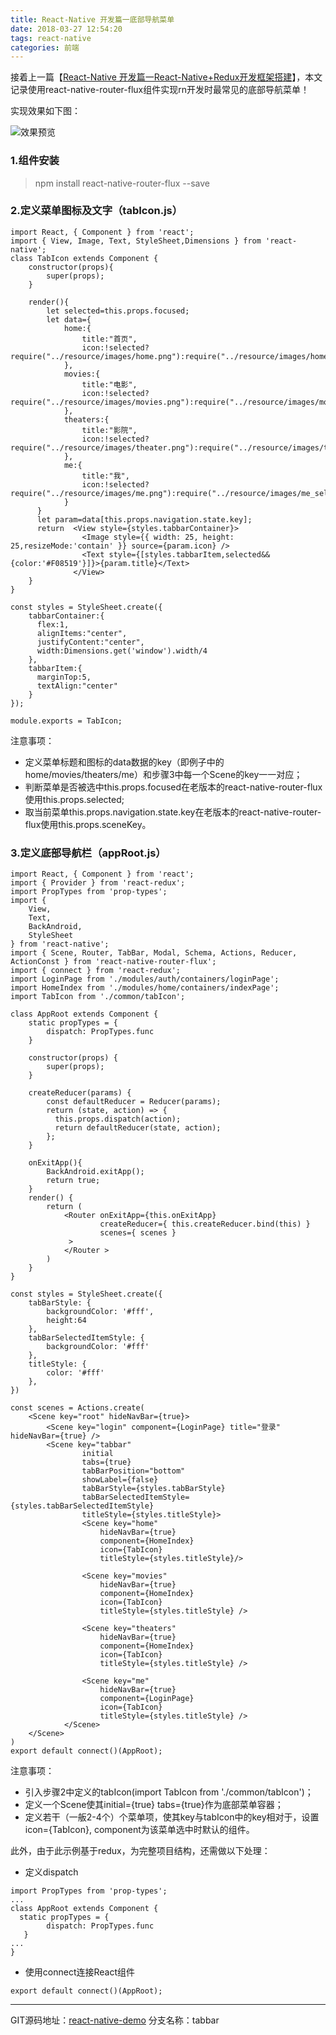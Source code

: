 ```yaml
---
title: React-Native 开发篇一底部导航菜单
date: 2018-03-27 12:54:20
tags: react-native
categories: 前端
---
```


接着上一篇【[React-Native 开发篇一React-Native+Redux开发框架搭建](https://wangheng3751.github.io/2018/02/02/react-native-redux-demo/)】，本文记录使用react-native-router-flux组件实现rn开发时最常见的底部导航菜单！

实现效果如下图：

![效果预览](https://upload-images.jianshu.io/upload_images/9814928-5a4054b08e3482ea.png?imageMogr2/auto-orient/strip%7CimageView2/2/w/1240)

### 1.组件安装
>npm install react-native-router-flux --save

### 2.定义菜单图标及文字（tabIcon.js）
```
import React, { Component } from 'react';
import { View, Image, Text, StyleSheet,Dimensions } from 'react-native';
class TabIcon extends Component {
    constructor(props){
        super(props);       
    }

    render(){
        let selected=this.props.focused;
        let data={
            home:{
                title:"首页",
                icon:!selected?require("../resource/images/home.png"):require("../resource/images/home_selected.png")
            },
            movies:{
                title:"电影",
                icon:!selected?require("../resource/images/movies.png"):require("../resource/images/movies_selected.png")
            },
            theaters:{
                title:"影院",
                icon:!selected?require("../resource/images/theater.png"):require("../resource/images/theater_selected.png")
            },
            me:{
                title:"我",
                icon:!selected?require("../resource/images/me.png"):require("../resource/images/me_selected.png")
            }
      }
      let param=data[this.props.navigation.state.key];
      return  <View style={styles.tabbarContainer}>
                <Image style={{ width: 25, height: 25,resizeMode:'contain' }} source={param.icon} />
                <Text style={[styles.tabbarItem,selected&&{color:'#F08519'}]}>{param.title}</Text>
              </View>
    }
}

const styles = StyleSheet.create({
    tabbarContainer:{
      flex:1,
      alignItems:"center",
      justifyContent:"center",
      width:Dimensions.get('window').width/4
    },
    tabbarItem:{  
      marginTop:5,    
      textAlign:"center"
    }
});

module.exports = TabIcon;
```
注意事项：
- 定义菜单标题和图标的data数据的key（即例子中的home/movies/theaters/me）和步骤3中每一个Scene的key一一对应；
- 判断菜单是否被选中this.props.focused在老版本的react-native-router-flux使用this.props.selected;
- 取当前菜单this.props.navigation.state.key在老版本的react-native-router-flux使用this.props.sceneKey。

### 3.定义底部导航栏（appRoot.js）
```
import React, { Component } from 'react';
import { Provider } from 'react-redux';
import PropTypes from 'prop-types';
import {
    View,
    Text,
    BackAndroid,
    StyleSheet
} from 'react-native';
import { Scene, Router, TabBar, Modal, Schema, Actions, Reducer, ActionConst } from 'react-native-router-flux';
import { connect } from 'react-redux';
import LoginPage from './modules/auth/containers/loginPage';
import HomeIndex from './modules/home/containers/indexPage';
import TabIcon from './common/tabIcon';

class AppRoot extends Component {
    static propTypes = {
        dispatch: PropTypes.func
    }

    constructor(props) {
        super(props);
    }

    createReducer(params) {
        const defaultReducer = Reducer(params);
        return (state, action) => {
          this.props.dispatch(action);
          return defaultReducer(state, action);
        };
    }

    onExitApp(){
        BackAndroid.exitApp();
        return true;
    }
    render() {
        return (
            <Router onExitApp={this.onExitApp} 
                    createReducer={ this.createReducer.bind(this) }
                    scenes={ scenes }
             >          
            </Router >
        )
    }    
}

const styles = StyleSheet.create({
    tabBarStyle: {
        backgroundColor: '#fff',
        height:64
    },
    tabBarSelectedItemStyle: {
        backgroundColor: '#fff'
    },
    titleStyle: {
        color: '#fff'
    },
})

const scenes = Actions.create(
    <Scene key="root" hideNavBar={true}>
        <Scene key="login" component={LoginPage} title="登录" hideNavBar={true} />
        <Scene key="tabbar"
                initial
                tabs={true}
                tabBarPosition="bottom"
                showLabel={false}
                tabBarStyle={styles.tabBarStyle}
                tabBarSelectedItemStyle={styles.tabBarSelectedItemStyle}
                titleStyle={styles.titleStyle}>
                <Scene key="home"
                    hideNavBar={true}
                    component={HomeIndex}
                    icon={TabIcon}
                    titleStyle={styles.titleStyle}/>

                <Scene key="movies"
                    hideNavBar={true}
                    component={HomeIndex}      
                    icon={TabIcon}                
                    titleStyle={styles.titleStyle} />

                <Scene key="theaters"
                    hideNavBar={true}
                    component={HomeIndex}                           
                    icon={TabIcon}
                    titleStyle={styles.titleStyle} />

                <Scene key="me"
                    hideNavBar={true}
                    component={LoginPage}                    
                    icon={TabIcon}
                    titleStyle={styles.titleStyle} />
            </Scene>
    </Scene>
)
export default connect()(AppRoot);
```
注意事项：
- 引入步骤2中定义的tabIcon(import TabIcon from './common/tabIcon')；
- 定义一个Scene使其initial={true}  tabs={true}作为底部菜单容器；
- 定义若干（一舨2-4个）个菜单项，使其key与tabIcon中的key相对于，设置icon={TabIcon}, component为该菜单选中时默认的组件。

此外，由于此示例基于redux，为完整项目结构，还需做以下处理：

- 定义dispatch
```
import PropTypes from 'prop-types';
...
class AppRoot extends Component {
  static propTypes = {
        dispatch: PropTypes.func
   }
...
}
```

- 使用connect连接React组件
```
export default connect()(AppRoot);
```

---
GIT源码地址：[react-native-demo](https://github.com/wangheng3751/react-native-demo)     分支名称：tabbar
